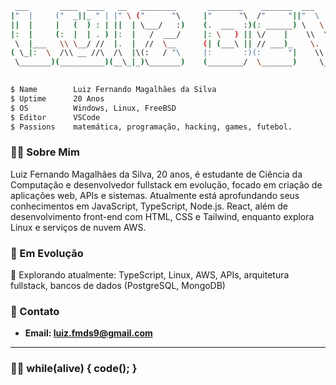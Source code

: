 ```bash
 ___       ____  ____   __   ________       ________    _______  ___      ___ 
|"  |     ("  _||_ " | |" \ ("      "\     |"      "\  /"     "||"  \    /"  |
||  |     |   (  ) : | ||  | \___/   :)    (.  ___  :)(: ______) \   \  //  / 
|:  |     (:  |  | . ) |:  |   /  ___/     |: \   ) || \/    |    \\  \/. ./  
 \  |___   \\ \__/ //  |.  |  //  \__      (| (___\ || // ___)_    \.    //   
( \_|:  \  /\\ __ //\  /\  |\(:   / "\     |:       :)(:      "|    \\   /    
 \_______)(__________)(__\_|_)\_______)    (________/  \_______)     \__/
                                                                          
```

```bash
$ Name        Luiz Fernando Magalhães da Silva
$ Uptime      20 Anos
$ OS          Windows, Linux, FreeBSD
$ Editor      VSCode
$ Passions    matemática, programação, hacking, games, futebol.
```
### 👨‍💻 Sobre Mim

Luiz Fernando Magalhães da Silva, 20 anos, é estudante de Ciência da Computação e desenvolvedor fullstack em evolução, focado em criação de aplicações web, APIs e sistemas. Atualmente está aprofundando seus conhecimentos em JavaScript, TypeScript, Node.js. React, além de desenvolvimento front-end com HTML, CSS e Tailwind, enquanto explora Linux e serviços de nuvem AWS.

### 🧬 Em Evolução

🚀 Explorando atualmente: TypeScript, Linux, AWS, APIs, arquitetura fullstack, bancos de dados (PostgreSQL, MongoDB)

### 📡 Contato

- **Email: luiz.fmds9@gmail.com** 

---

### 🕵️‍♂️ while(alive) { code(); }
